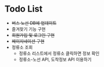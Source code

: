 # Todo List

- ~~버스 노선 DB에 업데이트~~
- 즐겨찾기 기능 구현
- ~~회원가입 및 로그인 구현~~
- ~~페이지네이션 구현~~
- 정류소 조회
  - 정류소 리스트에서 정류소 클릭하면 정보 확인
  - 정류소-노선 API, 도착정보 API 이용하기